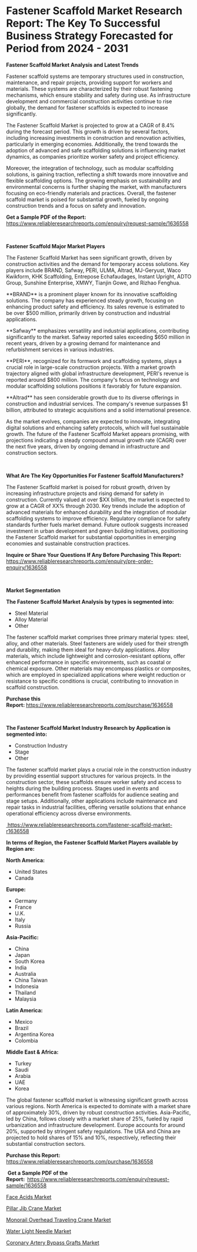 <p><h1>Fastener Scaffold Market Research Report: The Key To Successful Business Strategy Forecasted for Period from 2024 - 2031</h1></p><p><strong>Fastener Scaffold Market Analysis and Latest Trends</strong></p>
<p><p>Fastener scaffold systems are temporary structures used in construction, maintenance, and repair projects, providing support for workers and materials. These systems are characterized by their robust fastening mechanisms, which ensure stability and safety during use. As infrastructure development and commercial construction activities continue to rise globally, the demand for fastener scaffolds is expected to increase significantly.</p><p>The Fastener Scaffold Market is projected to grow at a CAGR of 8.4% during the forecast period. This growth is driven by several factors, including increasing investments in construction and renovation activities, particularly in emerging economies. Additionally, the trend towards the adoption of advanced and safe scaffolding solutions is influencing market dynamics, as companies prioritize worker safety and project efficiency.</p><p>Moreover, the integration of technology, such as modular scaffolding solutions, is gaining traction, reflecting a shift towards more innovative and flexible scaffolding options. The growing emphasis on sustainability and environmental concerns is further shaping the market, with manufacturers focusing on eco-friendly materials and practices. Overall, the fastener scaffold market is poised for substantial growth, fueled by ongoing construction trends and a focus on safety and innovation.</p></p>
<p><strong>Get a Sample PDF of the Report:&nbsp;</strong> <a href="https://www.reliableresearchreports.com/enquiry/request-sample/1636558">https://www.reliableresearchreports.com/enquiry/request-sample/1636558</a></p>
<p>&nbsp;</p>
<p><strong>Fastener Scaffold Major Market Players</strong></p>
<p><p>The Fastener Scaffold Market has seen significant growth, driven by construction activities and the demand for temporary access solutions. Key players include BRAND, Safway, PERI, ULMA, Altrad, MJ-Geryust, Waco Kwikform, KHK Scaffolding, Entrepose Echafaudages, Instant Upright, ADTO Group, Sunshine Enterprise, XMWY, Tianjin Gowe, and Rizhao Fenghua.</p><p>**BRAND** is a prominent player known for its innovative scaffolding solutions. The company has experienced steady growth, focusing on enhancing product safety and efficiency. Its sales revenue is estimated to be over $500 million, primarily driven by construction and industrial applications.</p><p>**Safway** emphasizes versatility and industrial applications, contributing significantly to the market. Safway reported sales exceeding $650 million in recent years, driven by a growing demand for maintenance and refurbishment services in various industries.</p><p>**PERI**, recognized for its formwork and scaffolding systems, plays a crucial role in large-scale construction projects. With a market growth trajectory aligned with global infrastructure development, PERI's revenue is reported around $800 million. The company's focus on technology and modular scaffolding solutions positions it favorably for future expansion.</p><p>**Altrad** has seen considerable growth due to its diverse offerings in construction and industrial services. The company's revenue surpasses $1 billion, attributed to strategic acquisitions and a solid international presence.</p><p>As the market evolves, companies are expected to innovate, integrating digital solutions and enhancing safety protocols, which will fuel sustainable growth. The future of the Fastener Scaffold Market appears promising, with projections indicating a steady compound annual growth rate (CAGR) over the next five years, driven by ongoing demand in infrastructure and construction sectors.</p></p>
<p>&nbsp;</p>
<p><strong>What Are The Key Opportunities For Fastener Scaffold Manufacturers?</strong></p>
<p><p>The Fastener Scaffold market is poised for robust growth, driven by increasing infrastructure projects and rising demand for safety in construction. Currently valued at over $XX billion, the market is expected to grow at a CAGR of XX% through 2030. Key trends include the adoption of advanced materials for enhanced durability and the integration of modular scaffolding systems to improve efficiency. Regulatory compliance for safety standards further fuels market demand. Future outlook suggests increased investment in urban development and green building initiatives, positioning the Fastener Scaffold market for substantial opportunities in emerging economies and sustainable construction practices.</p></p>
<p><strong>Inquire or Share Your Questions If Any Before Purchasing This Report:</strong> <a href="https://www.reliableresearchreports.com/enquiry/pre-order-enquiry/1636558">https://www.reliableresearchreports.com/enquiry/pre-order-enquiry/1636558</a></p>
<p>&nbsp;</p>
<p><strong>Market Segmentation</strong></p>
<p><strong>The Fastener Scaffold Market Analysis by types is segmented into:</strong></p>
<p><ul><li>Steel Material</li><li>Alloy Material</li><li>Other</li></ul></p>
<p><p>The fastener scaffold market comprises three primary material types: steel, alloy, and other materials. Steel fasteners are widely used for their strength and durability, making them ideal for heavy-duty applications. Alloy materials, which include lightweight and corrosion-resistant options, offer enhanced performance in specific environments, such as coastal or chemical exposure. Other materials may encompass plastics or composites, which are employed in specialized applications where weight reduction or resistance to specific conditions is crucial, contributing to innovation in scaffold construction.</p></p>
<p><strong>Purchase this Report:&nbsp;</strong><a href="https://www.reliableresearchreports.com/purchase/1636558">https://www.reliableresearchreports.com/purchase/1636558</a></p>
<p>&nbsp;</p>
<p><strong>The Fastener Scaffold Market Industry Research by Application is segmented into:</strong></p>
<p><ul><li>Construction Industry</li><li>Stage</li><li>Other</li></ul></p>
<p><p>The fastener scaffold market plays a crucial role in the construction industry by providing essential support structures for various projects. In the construction sector, these scaffolds ensure worker safety and access to heights during the building process. Stages used in events and performances benefit from fastener scaffolds for audience seating and stage setups. Additionally, other applications include maintenance and repair tasks in industrial facilities, offering versatile solutions that enhance operational efficiency across diverse environments.</p></p>
<p><a href="https://www.reliableresearchreports.com/fastener-scaffold-market-r1636558">&nbsp;https://www.reliableresearchreports.com/fastener-scaffold-market-r1636558</a></p>
<p><strong>In terms of Region, the Fastener Scaffold Market Players available by Region are:</strong></p>
<p>
    <p> <strong> North America: </strong>
        <ul>
            <li>United States</li>
            <li>Canada</li>
        </ul>
        </p> 
    <p> <strong> Europe: </strong>
        <ul>
            <li>Germany</li>
            <li>France</li>
            <li>U.K.</li>
            <li>Italy</li>
            <li>Russia</li>
        </ul>
        </p> 
    <p> <strong> Asia-Pacific: </strong>
        <ul>
            <li>China</li>
            <li>Japan</li>
            <li>South Korea</li>
            <li>India</li>
            <li>Australia</li>
            <li>China Taiwan</li>
            <li>Indonesia</li>
            <li>Thailand</li>
            <li>Malaysia</li>
        </ul>
        </p> 
    <p> <strong> Latin America: </strong>
        <ul>
            <li>Mexico</li>
            <li>Brazil</li>
            <li>Argentina Korea</li>
            <li>Colombia</li>
        </ul>
        </p> 
    <p> <strong> Middle East & Africa: </strong>
        <ul>
            <li>Turkey</li>
            <li>Saudi</li>
            <li>Arabia</li>
            <li>UAE</li>
            <li>Korea</li>
        </ul>
    </p>
    </p>
<p><p>The global fastener scaffold market is witnessing significant growth across various regions. North America is expected to dominate with a market share of approximately 30%, driven by robust construction activities. Asia-Pacific, led by China, follows closely with a market share of 25%, fueled by rapid urbanization and infrastructure development. Europe accounts for around 20%, supported by stringent safety regulations. The USA and China are projected to hold shares of 15% and 10%, respectively, reflecting their substantial construction sectors.</p></p>
<p><strong>Purchase this Report: </strong><a href="https://www.reliableresearchreports.com/purchase/1636558">https://www.reliableresearchreports.com/purchase/1636558</a></p>
<p>&nbsp;<strong>Get a Sample PDF of the Report:&nbsp;&nbsp;</strong><a href="https://www.reliableresearchreports.com/enquiry/request-sample/1636558">https://www.reliableresearchreports.com/enquiry/request-sample/1636558</a></p>
<p><strong></strong></p>
<p><p><a href="https://issuu.com/reportprime-2/docs/face-acids-market-size-2030.pptx_256cb16d87916a">Face Acids Market</a></p><p><a href="https://medium.com/@daisyemmeline/market-insights-global-pillar-jib-crane-market-forecast-and-innovation-trends-2024-2031-20741192a59f?postPublishedType=repub">Pillar Jib Crane Market</a></p><p><a href="https://medium.com/@daisyemmeline/market-dynamics-and-future-trends-in-the-global-monorail-overhead-traveling-crane-market-sector-4396839f232f?postPublishedType=repub">Monorail Overhead Traveling Crane Market</a></p><p><a href="https://issuu.com/reportprime-2/docs/water-light-needle-market-size-2030_2193856d890338">Water Light Needle Market</a></p><p><a href="https://www.linkedin.com/pulse/coronary-artery-bypass-grafts-market-growth-segmentation-regional-na9se?trackingId=SNt%2BaYuhQmSz%2FykcGWeoAA%3D%3D">Coronary Artery Bypass Grafts Market</a></p></p>